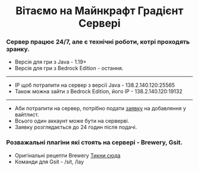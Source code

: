 <h1 align="center">Вітаємо на Майнкрафт Градієнт Сервері</h1>

### Сервер працює 24/7, але є технічні роботи, котрі проходять зранку.
* Версія для гри з Java - 1.19+
* Версія для гри з Bedrock Edition - остання.
***
* IP щоб потрапити на сервер з версії Java - 138.2.140.120:25565
* Також можна зайти з Bedrock Edition, його IP - 138.2.140.120:19132  
***
* Аби потрапити на сервер, потрібно подати [заявку](https://forms.gle/QsyZZWYYxkmZqjst9) на добавляння у вайтлист.
* Всього один аккаунт може бути на серверві.
* Заявку розглядається до 24 годин після подачі.
### Розважальні плагіни які стоять на сервері - Brewery, Gsit.
* Оригінальні рецепти Brewery [Тикни сюда](https://github.com/DieReicheErethons/Brewery/wiki/Recipes)
* Команди для Gsit - /sit, /lay

